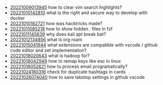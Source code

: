 - [20221009013945](/zet/20221009013945/README.md) how to clear vim search highlights?
- [20221010142810](/zet/20221010142810/README.md) what is the right and secure way to develop with docker
- [20221010182721](/zet/20221010182721/README.md) how was hacktricks made?
- [20221011085218](/zet/20221011085218/README.md) how to show hidden . files in fzf
- [20221011145639](/zet/20221011145639/README.md) why does kali apt break bat?
- [20221012134856](/zet/20221012134856/README.md) what is org roam
- [20221015041944](/zet/20221015041944/README.md) what extensions are compatible with vscode / github code editor and zet implementation?
- [20221018020643](/zet/20221018020643/README.md) what is hadoop for?
- [20221018042949](/zet/20221018042949/README.md) how to remap keys like esc in linux
- [20221018052621](/zet/20221018052621/README.md) how to process email programatically?
- [20221024180316](/zet/20221024180316/README.md) check for duplicate hashtags in cards
- [20221026074040](/zet/20221026074040/README.md) how to save tabstop settings in github vscode

